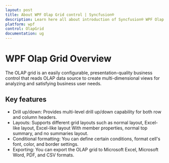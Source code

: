 ```yaml
---
layout: post
title: About WPF Olap Grid control | Syncfusion®
description: Learn here all about introduction of Syncfusion® WPF Olap Grid control, its elements and more details.
platform: wpf
control: OlapGrid
documentation: ug
---
```


# WPF Olap Grid Overview

The OLAP grid is an easily configurable, presentation-quality business control that reads OLAP data source to create multi-dimensional views for analyzing and satisfying business user needs.

## Key features

* Drill up/down: Provides multi-level drill up/down capability for both row and column headers.
* Layouts: Supports different grid layouts such as normal layout, Excel-like layout, Excel-like layout With member properties, normal top summary, and no summaries layout.
* Conditional formatting: You can define certain conditions, format cell's font, color, and border settings.
* Exporting: You can export the OLAP grid to Microsoft Excel, Microsoft Word, PDF, and CSV formats.

